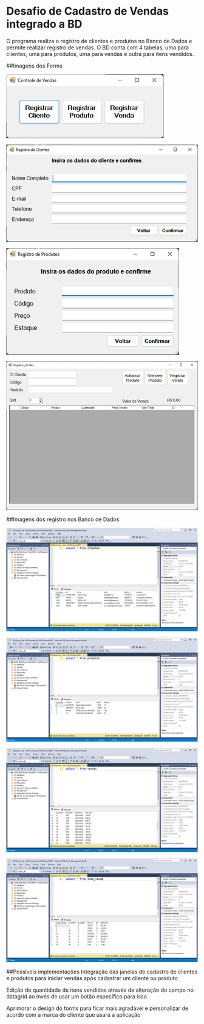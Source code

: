 # Desafio de Cadastro de Vendas integrado a BD

O programa realiza o registro de clientes e produtos no Banco de Dados e permite realizar registro de vendas. 
O BD conta com 4 tabelas, uma para clientes, uma para produtos, uma para vendas e outra para itens vendidos.

##Imagens dos Forms

![Inicio](https://github.com/AlanDCap/AcademiaDotNetAtos-Atividades/blob/main/desafio_RegistroVendasComBD/ImagensdoForm/inicio.png)

![Registro de Clientes](https://github.com/AlanDCap/AcademiaDotNetAtos-Atividades/blob/main/desafio_RegistroVendasComBD/ImagensdoForm/registrocliente.png)

![Registro de Produto](https://github.com/AlanDCap/AcademiaDotNetAtos-Atividades/blob/main/desafio_RegistroVendasComBD/ImagensdoForm/registroproduto.png)

![Registro de Vendas](https://github.com/AlanDCap/AcademiaDotNetAtos-Atividades/blob/main/desafio_RegistroVendasComBD/ImagensdoForm/registrovendas.png)

##Imagens dos registro nos Banco de Dados

![Registro de Clientes](https://github.com/AlanDCap/AcademiaDotNetAtos-Atividades/blob/main/desafio_RegistroVendasComBD/ImagensdoForm/DB_clientes.png)

![Registro de Produtos](https://github.com/AlanDCap/AcademiaDotNetAtos-Atividades/blob/main/desafio_RegistroVendasComBD/ImagensdoForm/DB_produtos.png)

![Registro de Vendas](https://github.com/AlanDCap/AcademiaDotNetAtos-Atividades/blob/main/desafio_RegistroVendasComBD/ImagensdoForm/DB_vendas.png)

![Registro de Itens Vendidos](https://github.com/AlanDCap/AcademiaDotNetAtos-Atividades/blob/main/desafio_RegistroVendasComBD/ImagensdoForm/DB_item_venda.png)

##Possíveis implementações
Integração das janelas de cadastro de clientes e produtos para iniciar vendas após cadastrar um cliente ou produto

Edição de quantidade de itens vendidos através de alteração do campo no datagrid ao invés de usar um botão específico para isso

Aprimorar o design do forms para ficar mais agradável e personalizar de acordo com a marca do cliente que usará a aplicação
